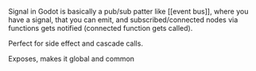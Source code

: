Signal in Godot is basically a pub/sub patter like [[event bus]], where you have a signal, that you can emit, and subscribed/connected nodes via functions gets notified (connected function gets called).

Perfect for side effect and cascade calls.

Exposes, makes it global and common